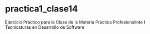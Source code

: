 # practica1_clase14
Ejercicio Práctico para la Clase de ls Materia Práctica Profesionalinte I
Tecnicaturas en Desarrollo de Software
